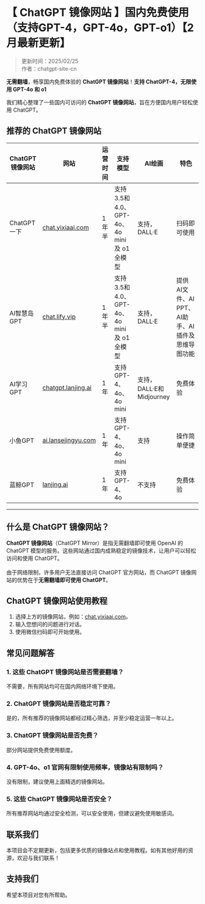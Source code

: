 # 【 ChatGPT 镜像网站 】国内免费使用（支持GPT-4，GPT-4o，GPT-o1）【2月最新更新】

> 更新时间：2025/02/25    
> 作者：chatgpt-site-cn  

**无需翻墙**，畅享国内免费体验的 **ChatGPT 镜像网站**！**支持 ChatGPT-4，无限使用 GPT-4o 和 o1**    

我们精心整理了一些国内可访问的 **ChatGPT 镜像网站**，旨在方便国内用户轻松使用 ChatGPT。

## 推荐的 ChatGPT 镜像网站

| ChatGPT 镜像网站 | 网站 | 运营时间 | 支持模型 | AI绘画 | 特色 |
|--------------------|-----------|------|------------|------------|------------|
| ChatGPT一下 | [chat.yixiaai.com](https://chat.yixiaai.com/) | 1年半 | 支持3.5和4.0、GPT-4o、4o mini及 o1全模型 | 支持，DALL·E | 扫码即可使用 | 
| AI智慧岛GPT | [chat.lify.vip](https://www.yixiaai.com/) | 1年半 | 支持3.5和4.0、GPT-4o、4o mini及 o1全模型 | 支持，DALL·E | 提供 AI文件、AI PPT、AI助手、AI插件及思维导图功能 | 
| AI学习GPT | [chatgpt.lanjing.ai](https://chatgpt.lanjing.ai/) | 1年 | 支持 GPT-4、4o、4o mini | 支持，DALL·E和Midjourney | 免费体验 |
| 小鱼GPT | [ai.lansejingyu.com](https://ai.lansejingyu.com/) | 1年 | 支持 GPT-4、4o、4o mini | 支持 | 操作简单便捷 | 
| 蓝鲸GPT | [lanjing.ai](https://lanjing.ai/) | 1年 | 支持 GPT-4、4o | 不支持 | 免费体验 | 

---

## 什么是 ChatGPT 镜像网站？

**ChatGPT 镜像网站**（ChatGPT Mirror）是指无需翻墙即可使用 OpenAI 的 ChatGPT 模型的服务。这些网站通过国内成熟稳定的镜像技术，让用户可以轻松访问和使用 ChatGPT。<br />
<br />
由于网络限制，许多用户无法直接访问 ChatGPT 官方网站，而 ChatGPT 镜像网站的优势在于**无需翻墙即可使用 ChatGPT**。


## ChatGPT 镜像网站使用教程

1. 选择上方的镜像网站，例如：[chat.yixiaai.com](https://chat.yixiaai.com/)。
2. 输入您想问的问题进行对话。
3. 使用微信扫码即可开始使用。

## 常见问题解答

### 1. 这些 ChatGPT 镜像网站是否需要翻墙？
不需要，所有网站均可在国内网络环境下使用。

### 2. ChatGPT 镜像网站是否稳定可靠？
是的，所有推荐的镜像网站都经过精心筛选，并至少稳定运营一年以上。

### 3. ChatGPT 镜像网站是否免费？
部分网站提供免费使用额度。

### 4. GPT-4o、o1 官网有限制使用频率，镜像站有限制吗？
没有限制，建议使用上面精选的镜像网站。

### 5. 这些 ChatGPT 镜像网站是否安全？
所有推荐网站均通过安全检测，可以安全使用，但建议避免使用敏感词。

## 联系我们

本项目会不定期更新，包括更多优质的镜像站点和使用教程。如有其他好用的资源，欢迎与我们联系！

## 支持我们

希望本项目对您有所帮助。
